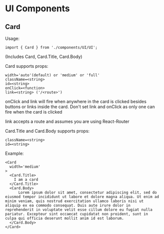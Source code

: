 # UI Components

## Card

Usage: 

`import { Card } from './components/UI/UI';`

(Includes Card, Card.Title, Card.Body)

Card supports props:

```
width='auto'(default) or 'medium' or 'full'
className=<string>
id=<string>
onClick=<function>
link=<string> ('/<route>')
```

onClick and link will fire when anywhere in the card is clicked besides buttons or links inside the card. Don't set link and onClick as only one can fire when the card is clicked

link accepts a route and assumes you are using React-Router

Card.Title and Card.Body supports props:

```
className=<string>
id=<string>
```

Example:

```
<Card
  width='medium'
>
  <Card.Title>
    I am a card
  </Card.Title>
  <Card.Body>
      Lorem ipsum dolor sit amet, consectetur adipiscing elit, sed do eiusmod tempor incididunt ut labore et dolore magna aliqua. Ut enim ad minim veniam, quis nostrud exercitation ullamco laboris nisi ut aliquip ex ea commodo consequat. Duis aute irure dolor in reprehenderit in voluptate velit esse cillum dolore eu fugiat nulla pariatur. Excepteur sint occaecat cupidatat non proident, sunt in culpa qui officia deserunt mollit anim id est laborum.
  </Card.Body>
</Card>
```